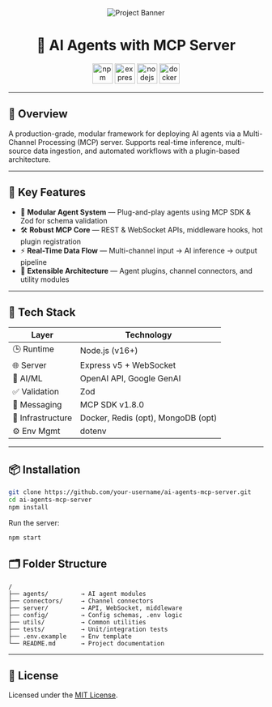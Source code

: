 <div align="center">
  <img src="https://i.postimg.cc/15XFCSt5/MCP.png" alt="Project Banner"  />
</div>

<h1 align="center">🤖 AI Agents with MCP Server</h1>

<div align="center">
  <img src="https://img.shields.io/badge/npm-CB3837?logo=npm&logoColor=white&style=for-the-badge" height="40" alt="npm logo" />
  <img src="https://img.shields.io/badge/Express-000000?logo=express&logoColor=white&style=for-the-badge" height="40" alt="express logo" />
  <img src="https://img.shields.io/badge/Node.js-339933?logo=nodedotjs&logoColor=white&style=for-the-badge" height="40" alt="nodejs logo" />
  <img src="https://img.shields.io/badge/Docker-2496ED?logo=docker&logoColor=white&style=for-the-badge" height="40" alt="docker logo" />
</div>

---

## 🚀 Overview

A production-grade, modular framework for deploying AI agents via a Multi-Channel Processing (MCP) server. Supports real-time inference, multi-source data ingestion, and automated workflows with a plugin-based architecture.

---

## 🧩 Key Features

- 🧱 **Modular Agent System** — Plug-and-play agents using MCP SDK & Zod for schema validation  
- 🛠️ **Robust MCP Core** — REST & WebSocket APIs, middleware hooks, hot plugin registration  
- ⚡ **Real-Time Data Flow** — Multi-channel input → AI inference → output pipeline  
- 🔌 **Extensible Architecture** — Agent plugins, channel connectors, and utility modules

---

## 🧪 Tech Stack

| Layer            | Technology                          |
|------------------|--------------------------------------|
| 🕒 Runtime        | Node.js (v16+)                       |
| 🌐 Server         | Express v5 + WebSocket               |
| 🧠 AI/ML          | OpenAI API, Google GenAI             |
| ✅ Validation     | Zod                                  |
| 📡 Messaging      | MCP SDK v1.8.0                       |
| 🐳 Infrastructure | Docker, Redis (opt), MongoDB (opt)   |
| ⚙️ Env Mgmt       | dotenv                               |

---

## 📦 Installation

```bash
git clone https://github.com/your-username/ai-agents-mcp-server.git
cd ai-agents-mcp-server
npm install
````
Run the server:

```bash
npm start
```
## 🗂️ Folder Structure

```
/
├── agents/         → AI agent modules
├── connectors/     → Channel connectors
├── server/         → API, WebSocket, middleware
├── config/         → Config schemas, .env logic
├── utils/          → Common utilities
├── tests/          → Unit/integration tests
├── .env.example    → Env template
└── README.md       → Project documentation
```

---

## 📄 License

Licensed under the [MIT License](LICENSE).

